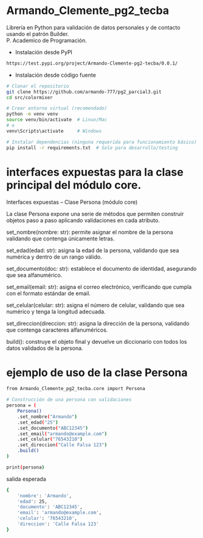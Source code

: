 
#  Armando_Clemente_pg2_tecba

Librería en Python para validación de datos personales y de contacto usando el patrón Builder.  
P. Academico de Programación.



* Instalación desde PyPI 

```bash
https://test.pypi.org/project/Armando-Clemente-pg2-tecba/0.0.1/
``` 

* Instalación desde código fuente

```bash
# Clonar el repositorio
git clone https://github.com/armando-777/pg2_parcial3.git
cd src/colormixer

# Crear entorno virtual (recomendado)
python -m venv venv
source venv/bin/activate  # Linux/Mac
# o
venv\Scripts\activate     # Windows

# Instalar dependencias (ninguna requerida para funcionamiento básico)
pip install -r requirements.txt  # Solo para desarrollo/testing
```
# interfaces expuestas para la clase principal del módulo core.
Interfaces expuestas – Clase Persona (módulo core)

La clase Persona expone una serie de métodos que permiten construir objetos paso a paso aplicando validaciones en cada atributo.

set_nombre(nombre: str): permite asignar el nombre de la persona validando que contenga únicamente letras.

set_edad(edad: str): asigna la edad de la persona, validando que sea numérica y dentro de un rango válido.

set_documento(doc: str): establece el documento de identidad, asegurando que sea alfanumérico.

set_email(email: str): asigna el correo electrónico, verificando que cumpla con el formato estándar de email.

set_celular(celular: str): asigna el número de celular, validando que sea numérico y tenga la longitud adecuada.

set_direccion(direccion: str): asigna la dirección de la persona, validando que contenga caracteres alfanuméricos.

build(): construye el objeto final y devuelve un diccionario con todos los datos validados de la persona.

#  ejemplo de uso de la clase Persona

```bash
from Armando_Clemente_pg2_tecba.core import Persona

# Construcción de una persona con validaciones
persona = (
    Persona()
    .set_nombre("Armando")
    .set_edad("25")
    .set_documento("ABC12345")
    .set_email("armando@example.com")
    .set_celular("76543210")
    .set_direccion("Calle Falsa 123")
    .build()
)

print(persona)

```
salida esperada

```bash
{
    'nombre': 'Armando',
    'edad': 25,
    'documento': 'ABC12345',
    'email': 'armando@example.com',
    'celular': '76543210',
    'direccion': 'Calle Falsa 123'
}

```